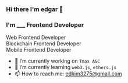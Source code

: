 ### Hi there I'm edgar 👋
### I'm ___ Frontend Developer
 Web Frontend Developer<br/>
 Blockchain Frontend Developer<br/>
 Mobile Frontend Developer<br/>

- 🔭 I’m currently working on `Tmax A&C`
- 🌱 I’m currently learning `web3.js`, `ethers.js`
- 📫 How to reach me: edkim3275@gmail.com
  
<!--
**edkim3275/edkim3275** is a ✨ _special_ ✨ repository because its `README.md` (this file) appears on your GitHub profile.

Here are some ideas to get you started:

- 🔭 I’m currently working on `Tmax A&C`
- 🌱 I’m currently learning `web3.js`, `ethers.js`
- 👯 I’m looking to collaborate on ...
- 🤔 I’m looking for help with ...
- 💬 Ask me about ...
- 📫 How to reach me: ...
- 😄 Pronouns: ...
- ⚡ Fun fact: ...
-->
